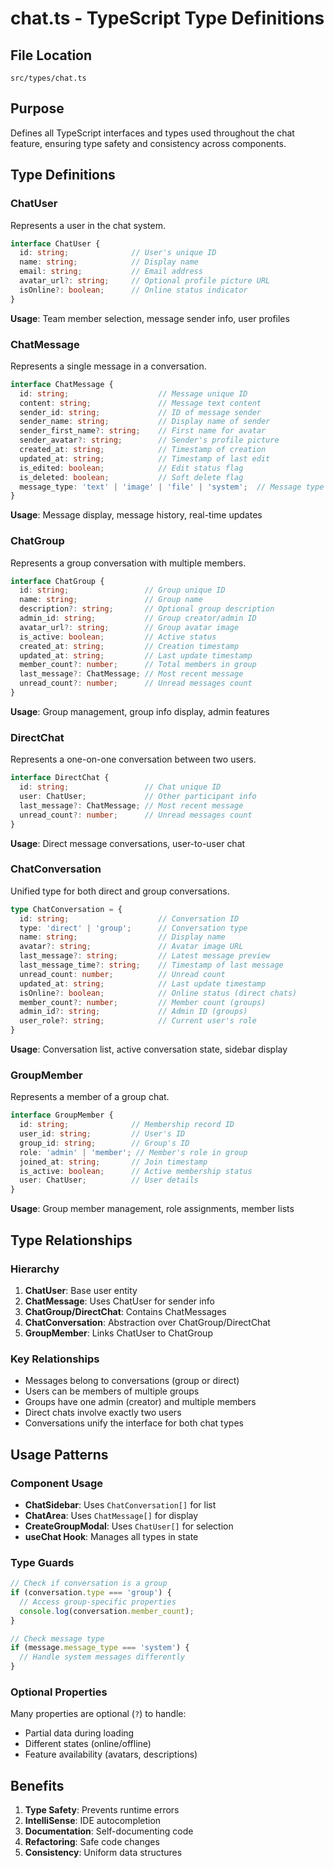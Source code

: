 # chat.ts - TypeScript Type Definitions

## File Location
`src/types/chat.ts`

## Purpose
Defines all TypeScript interfaces and types used throughout the chat feature, ensuring type safety and consistency across components.

## Type Definitions

### ChatUser
Represents a user in the chat system.
```typescript
interface ChatUser {
  id: string;              // User's unique ID
  name: string;            // Display name
  email: string;           // Email address
  avatar_url?: string;     // Optional profile picture URL
  isOnline?: boolean;      // Online status indicator
}
```
**Usage**: Team member selection, message sender info, user profiles

### ChatMessage
Represents a single message in a conversation.
```typescript
interface ChatMessage {
  id: string;                    // Message unique ID
  content: string;               // Message text content
  sender_id: string;             // ID of message sender
  sender_name: string;           // Display name of sender
  sender_first_name?: string;    // First name for avatar
  sender_avatar?: string;        // Sender's profile picture
  created_at: string;            // Timestamp of creation
  updated_at: string;            // Timestamp of last edit
  is_edited: boolean;            // Edit status flag
  is_deleted: boolean;           // Soft delete flag
  message_type: 'text' | 'image' | 'file' | 'system';  // Message type enum
}
```
**Usage**: Message display, message history, real-time updates

### ChatGroup
Represents a group conversation with multiple members.
```typescript
interface ChatGroup {
  id: string;                 // Group unique ID
  name: string;               // Group name
  description?: string;       // Optional group description
  admin_id: string;           // Group creator/admin ID
  avatar_url?: string;        // Group avatar image
  is_active: boolean;         // Active status
  created_at: string;         // Creation timestamp
  updated_at: string;         // Last update timestamp
  member_count?: number;      // Total members in group
  last_message?: ChatMessage; // Most recent message
  unread_count?: number;      // Unread messages count
}
```
**Usage**: Group management, group info display, admin features

### DirectChat
Represents a one-on-one conversation between two users.
```typescript
interface DirectChat {
  id: string;                 // Chat unique ID
  user: ChatUser;             // Other participant info
  last_message?: ChatMessage; // Most recent message
  unread_count?: number;      // Unread messages count
}
```
**Usage**: Direct message conversations, user-to-user chat

### ChatConversation
Unified type for both direct and group conversations.
```typescript
type ChatConversation = {
  id: string;                    // Conversation ID
  type: 'direct' | 'group';      // Conversation type
  name: string;                  // Display name
  avatar?: string;               // Avatar image URL
  last_message?: string;         // Latest message preview
  last_message_time?: string;    // Timestamp of last message
  unread_count: number;          // Unread count
  updated_at: string;            // Last update timestamp
  isOnline?: boolean;            // Online status (direct chats)
  member_count?: number;         // Member count (groups)
  admin_id?: string;             // Admin ID (groups)
  user_role?: string;            // Current user's role
}
```
**Usage**: Conversation list, active conversation state, sidebar display

### GroupMember
Represents a member of a group chat.
```typescript
interface GroupMember {
  id: string;              // Membership record ID
  user_id: string;         // User's ID
  group_id: string;        // Group's ID
  role: 'admin' | 'member'; // Member's role in group
  joined_at: string;       // Join timestamp
  is_active: boolean;      // Active membership status
  user: ChatUser;          // User details
}
```
**Usage**: Group member management, role assignments, member lists

## Type Relationships

### Hierarchy
1. **ChatUser**: Base user entity
2. **ChatMessage**: Uses ChatUser for sender info
3. **ChatGroup/DirectChat**: Contains ChatMessages
4. **ChatConversation**: Abstraction over ChatGroup/DirectChat
5. **GroupMember**: Links ChatUser to ChatGroup

### Key Relationships
- Messages belong to conversations (group or direct)
- Users can be members of multiple groups
- Groups have one admin (creator) and multiple members
- Direct chats involve exactly two users
- Conversations unify the interface for both chat types

## Usage Patterns

### Component Usage
- **ChatSidebar**: Uses `ChatConversation[]` for list
- **ChatArea**: Uses `ChatMessage[]` for display
- **CreateGroupModal**: Uses `ChatUser[]` for selection
- **useChat Hook**: Manages all types in state

### Type Guards
```typescript
// Check if conversation is a group
if (conversation.type === 'group') {
  // Access group-specific properties
  console.log(conversation.member_count);
}

// Check message type
if (message.message_type === 'system') {
  // Handle system messages differently
}
```

### Optional Properties
Many properties are optional (`?`) to handle:
- Partial data during loading
- Different states (online/offline)
- Feature availability (avatars, descriptions)

## Benefits
1. **Type Safety**: Prevents runtime errors
2. **IntelliSense**: IDE autocompletion
3. **Documentation**: Self-documenting code
4. **Refactoring**: Safe code changes
5. **Consistency**: Uniform data structures